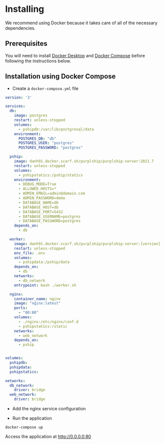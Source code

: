 # Installing

We recommend using Docker because it takes care of all of the necessary dependencies.


## Prerequisites

You will need to install [Docker Desktop](https://www.docker.com/products/docker-desktop) and
[Docker Compose](https://docs.docker.com/compose/install/) before following the instructions below.


## Installation using Docker Compose

- Create a `docker-compose.yml` file

```yaml
version: '3'

services:
  db:
    image: postgres
    restart: unless-stopped
    volumes:
      - pshipdb:/var/lib/postgresql/data
    environment:
      POSTGRES_DB: "db"
      POSTGRES_USER: "postgres"
      POSTGRES_PASSWORD: "postgres"

  pship:
    image: danh91.docker.scarf.sh/purplship/purplship-server:2021.7
    restart: unless-stopped
    volumes:
      - pshipstatics:/pship/statics
    environment:
      - DEBUG_MODE=True
      - ALLOWED_HOSTS=*
      - ADMIN_EMAIL=admin@domain.com
      - ADMIN_PASSWORD=demo
      - DATABASE_NAME=db
      - DATABASE_HOST=db
      - DATABASE_PORT=5432
      - DATABASE_USERNAME=postgres
      - DATABASE_PASSWORD=postgres
    depends_on:
      - db

  worker:
    image: danh91.docker.scarf.sh/purplship/purplship-server:[version]
    restart: unless-stopped
    env_file: .env
    volumes:
      - pshipdata:/pship/data
    depends_on:
      - db
    networks:
      - db_network
    entrypoint: bash ./worker.sh

  nginx:
    container_name: nginx
    image: "nginx:latest"
    ports:
      - "80:80"
    volumes:
      - ./nginx:/etc/nginx/conf.d
      - pshipstatics:/static
    networks:
      - web_network
    depends_on:
      - pship


volumes:
  pshipdb:
  pshipdata:
  pshipstatics:

networks:
  db_network:
    driver: bridge
  web_network:
    driver: bridge
```

- Add the nginx service configuration

- Run the application

```terminal
docker-compose up
```

Access the application at http://0.0.0.0:80
